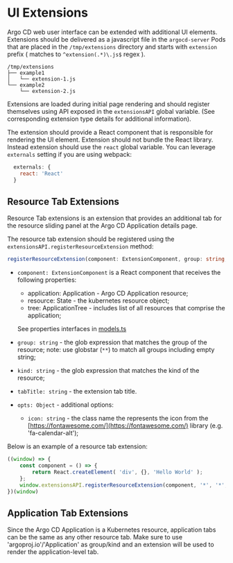 # UI Extensions

Argo CD web user interface can be extended with additional UI elements. Extensions should be delivered as a javascript file
in the `argocd-server` Pods that are placed in the `/tmp/extensions` directory and starts with `extension` prefix ( matches to `^extension(.*)\.js$` regex ).

```
/tmp/extensions
├── example1
│   └── extension-1.js
└── example2
    └── extension-2.js
```

Extensions are loaded during initial page rendering and should register themselves using API exposed in the `extensionsAPI` global variable. (See
corresponding extension type details for additional information).

The extension should provide a React component that is responsible for rendering the UI element. Extension should not bundle the React library.
Instead extension should use the `react` global variable. You can leverage `externals` setting if you are using webpack:

```js
  externals: {
    react: 'React'
  }
```

## Resource Tab Extensions

Resource Tab extensions is an extension that provides an additional tab for the resource sliding panel at the Argo CD Application details page.

The resource tab extension should be registered using the `extensionsAPI.registerResourceExtension` method:

```typescript
registerResourceExtension(component: ExtensionComponent, group: string, kind: string, tabTitle: string)
```

* `component: ExtensionComponent` is a React component that receives the following properties:

    * application: Application - Argo CD Application resource;
    * resource: State - the kubernetes resource object;
    * tree: ApplicationTree - includes list of all resources that comprise the application;

    See properties interfaces in [models.ts](https://github.com/argoproj/argo-cd/blob/master/ui/src/app/shared/models.ts)

* `group: string` - the glob expression that matches the group of the resource; note: use globstar (`**`) to match all groups including empty string;
* `kind: string` - the glob expression that matches the kind of the resource;
* `tabTitle: string` - the extension tab title.
* `opts: Object` - additional options:
  * `icon: string` - the class name the represents the icon from the [https://fontawesome.com/](https://fontawesome.com/) library (e.g. 'fa-calendar-alt');

Below is an example of a resource tab extension:

```javascript
((window) => {
    const component = () => {
        return React.createElement( 'div', {}, 'Hello World' );
    };
    window.extensionsAPI.registerResourceExtension(component, '*', '*', 'Nice extension');
})(window)
```

## Application Tab Extensions

Since the Argo CD Application is a Kubernetes resource, application tabs can be the same as any other resource tab.
Make sure to use 'argoproj.io'/'Application' as group/kind and an extension will be used to render the application-level tab.